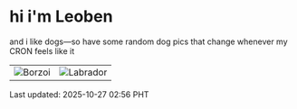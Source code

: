 # hi i'm Leoben

and i like dogs—so have some random dog pics that change whenever my CRON feels like it

|  |  |
|--------|----------|
| ![Borzoi](https://random-dog-vercel.vercel.app/api/random-borzoi?v=1761504996) | ![Labrador](https://random-dog-vercel.vercel.app/api/random-labrador?v=1761504996) |

Last updated: 2025-10-27 02:56 PHT
